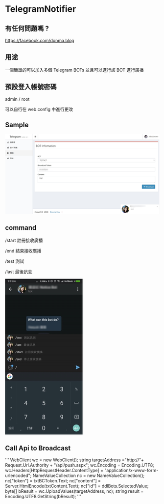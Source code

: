 # TelegramNotifier


## 有任何問題嗎 ? 
https://facebook.com/donma.blog

## 用途
一個簡單的可以加入多個 Telegram BOTs 並且可以進行該 BOT 進行廣播

## 預設登入帳號密碼

admin / root 

可以自行在 web.config 中進行更改

## Sample

![alt Preview](https://github.com/donma/TelegramNotifier/blob/master/demo1.jpg?raw=true)

## command

/start 註冊接收廣播

/end 結束接收廣播

/test 測試

/last  最後訊息

![](https://github.com/donma/TelegramNotifier/blob/master/demo2.jpg?raw=true)


## Call Api to Broadcast

'''
            WebClient wc = new WebClient();
            string targetAddress ="http://"+ Request.Url.Authority + "/api/push.aspx";
            wc.Encoding = Encoding.UTF8;
            wc.Headers[HttpRequestHeader.ContentType] = "application/x-www-form-urlencoded";
            NameValueCollection nc = new NameValueCollection();
            nc["token"] = txtBCToken.Text;
            nc["content"] = Server.HtmlEncode(txtContent.Text);
            nc["id"] = ddlBots.SelectedValue;
            byte[] bResult = wc.UploadValues(targetAddress, nc);
            string result = Encoding.UTF8.GetString(bResult);
'''

